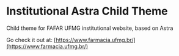 # Institutional Astra Child Theme
Child theme for FAFAR UFMG institutional website, based on Astra

Go check it out at:
[https://www.farmacia.ufmg.br/](https://www.farmacia.ufmg.br/)